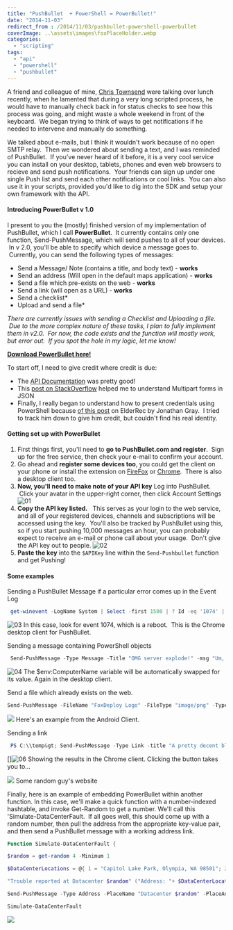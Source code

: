 ```yaml
---
title: "PushBullet  + PowerShell = PowerBullet!"
date: "2014-11-03"
redirect_from : /2014/11/03/pushbullet-powershell-powerbullet
coverImage: ..\assets\images\foxPlaceHolder.webp
categories: 
  - "scripting"
tags: 
  - "api"
  - "powershell"
  - "pushbullet"
---
```


A friend and colleague of mine, [Chris Townsend](https://twitter.com/ChrisTownsend4) were talking over lunch recently, when he lamented that during a very long scripted process, he would have to manually check back in for status checks to see how this process was going, and might waste a whole weekend in front of the keyboard.  We began trying to think of ways to get notifications if he needed to intervene and manually do something.

We talked about e-mails, but I think it wouldn't work because of no open SMTP relay.  Then we wondered about sending a text, and I was reminded of PushBullet.  If you've never heard of it before, it is a very cool service you can install on your desktop, tablets, phones and even web browsers to recieve and send push notifications.  Your friends can sign up under one single Push list and send each other notifications or cool links.  You can also use it in your scripts, provided you'd like to dig into the SDK and setup your own framework with the API.

#### Introducing PowerBullet v 1.0

I present to you the (mostly) finished version of my implementation of PushBullet, which I call **PowerBullet**.  It currently contains only one function, Send-PushMessage, which will send pushes to all of your devices.  In v 2.0, you'll be able to specify which device a message goes to.  Currently, you can send the following types of messages:

- Send a Message/ Note (contains a title, and body text) - **works**
- Send an address (Will open in the default maps application) - **works**
- Send a file which pre-exists on the web - **works**
- Send a link (will open as a URL) - **works**
- Send a checklist\*
- Upload and send a file\*

_There are currently issues with sending a Checklist and Uploading a file.  Due to the more complex nature of these tasks, I plan to fully implement them in v2.0.  For now, the code exists and the function will mostly work, but error out.  If you spot the hole in my logic, let me know!_

[**Download PowerBullet here!**](http://foxdeploy.com/functions/powerbullet-pushbullet-for-powershell/ "PowerBullet : PushBullet for PowerShell")

To start off, I need to give credit where credit is due:

- The [API Documentation](https://docs.pushbullet.com/http/) was pretty good!
- This [post on StackOverflow](http://stackoverflow.com/questions/22491129/how-to-send-multipart-form-data-with-powershell-invoke-restmethod) helped me to understand Multipart forms in JSON
- Finally, I really began to understand how to present credentials using PowerShell because [of this post](http://elderec.org/2014/05/powershell-send-pushbullet-notifications-from-prtg/) on ElderRec by Jonathan Gray.  I tried to track him down to give him credit, but couldn't find his real identity.

#### Getting set up with PowerBullet

1. First things first, you'll need to **go to PushBullet.com and register**.  Sign up for the free service, then check your e-mail to confirm your account.
2. Go ahead and **register some devices too**, you could get the client on your phone or install the extension on [FireFox](https://addons.mozilla.org/en-US/firefox/addon/pushbullet/) or [Chrome](https://chrome.google.com/webstore/detail/pushbullet/chlffgpmiacpedhhbkiomidkjlcfhogd?hl=en).  There is also a desktop client too.
3. **Now, you'll need to make note of your API key** Log into PushBullet.  Click your avatar in the upper-right corner, then click Account Settings ![01](../assets/images/2014/11/images/01.png)
4. **Copy the API key listed.**   This serves as your login to the web service, and all of your registered devices, channels and subscriptions will be accessed using the key.  You'll also be tracked by PushBullet using this, so if you start pushing 10,000 messages an hour, you can probably expect to receive an e-mail or phone call about your usage.  Don't give the API key out to people. ![02](../assets/images/2014/11/images/02.png)
5. **Paste the key** into the `$APIKey` line within the `Send-Pushbullet` function and get Pushing!

#### Some examples

Sending a PushBullet Message if a particular error comes up in the Event Log

```powershell 
 get-winevent -LogName System | Select -first 1500 | ? Id -eq '1074' | % {Send-PushMessage -Title "Reboot detected on System" -msg ("Reboot detected on " + $\_.MachineName + "@ " + $\_.TimeCreated) -Type Message}
```

![03](../assets/images/2014/11/images/03.png) In this case, look for event 1074, which is a reboot.  This is the Chrome desktop client for PushBullet.

Sending a message containing PowerShell objects

```powershell  
 Send-PushMessage -Type Message -Title "OMG server explode!" -msg "Um, time to come back into the office $Env:COMPUTERNAME died"
```

![04](../assets/images/2014/11/images/04.png) The $env:ComputerName variable will be automatically swapped for its value. Again in the desktop client.

Send a file which already exists on the web.

```powershell  
Send-PushMessage -FileName "FoxDeploy Logo" -FileType "image/png" -Type File -title "A nice picture" -msg "The FoxDeploy Logo, made by my good friend, Nick Milevsky" -url $url -Verbose VERBOSE: Sending a file VERBOSE: POST https://api.pushbullet.com/v2/pushes with -1-byte payload VERBOSE: received -1-byte response of content type application/json; charset=utf-8 VERBOSE: OK 
```

![](../assets/images/2014/11/images/sendinganimage.png) Here's an example from the Android Client.

Sending a link

```powershell 
 PS C:\\temp&gt; Send-PushMessage -Type Link -title "A pretty decent blog" -msg "Some random guys blog" -url http://www.foxdeploy.com -Verbose VERBOSE: Sending a link VERBOSE: POST https://api.pushbullet.com/v2/pushes with -1-byte payload VERBOSE: received -1-byte response of content type application/json; charset=utf-8 VERBOSE: OK
```

[]![06](../assets/images/2014/11/images/06.png) Showing the results in the Chrome client. Clicking the button takes you to...

![](../assets/images/2014/11/images/07.png) Some random guy's website

Finally, here is an example of embedding PowerBullet within another function. In this case, we'll make a quick function with a number-indexed hashtable, and invoke Get-Random to get a number. We'll call this 'Simulate-DataCenterFault.  If all goes well, this should come up with a random number, then pull the address from the appropriate key-value pair, and then send a PushBullet message with a working address link.

```powershell  
Function Simulate-DataCenterFault {

$random = get-random 4 -Minimum 1

$DataCenterLocations = @{ 1 = "Capitol Lake Park, Olympia, WA 98501"; 2 = "900 Court St NE, Salem, OR 97301"; 3 = "547 L St, Sacramento, CA 95814"; 4 = "1280 Peachtree St NE, Atlanta, GA 30309"}

"Trouble reported at Datacenter $random" ("Address: "+ $DataCenterLocations\[$random\])

Send-PushMessage -Type Address -PlaceName "Datacenter $random" -PlaceAddress $DataCenterLocations\[$random\] -msg "Trouble reported at Datacenter $random" }

Simulate-DataCenterFault 
```

![](../assets/images/2014/11/images/05.png)
